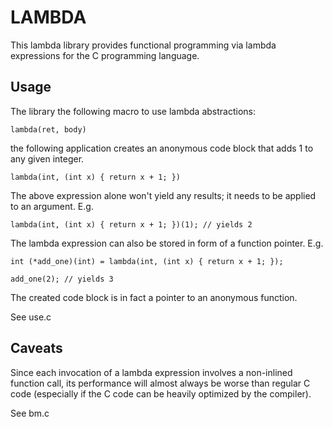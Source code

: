 LAMBDA
======

This lambda library provides functional programming via lambda expressions
for the C programming language. 

Usage
-----
The library the following macro to use lambda abstractions:

    lambda(ret, body)

the following application creates an anonymous code block that adds 1 
to any given integer.

    lambda(int, (int x) { return x + 1; }) 
  
The above expression alone won't yield any results; it needs to be applied to 
an argument. E.g.

    lambda(int, (int x) { return x + 1; })(1); // yields 2

The lambda expression can also be stored in form of a function pointer. E.g.

    int (*add_one)(int) = lambda(int, (int x) { return x + 1; });
    
    add_one(2); // yields 3
    
The created code block is in fact a pointer to an anonymous function.

See use.c

Caveats
-------
Since each invocation of a lambda expression involves a non-inlined function
call, its performance will almost always be worse than regular C code 
(especially if the C code can be heavily optimized by the compiler).

See bm.c
